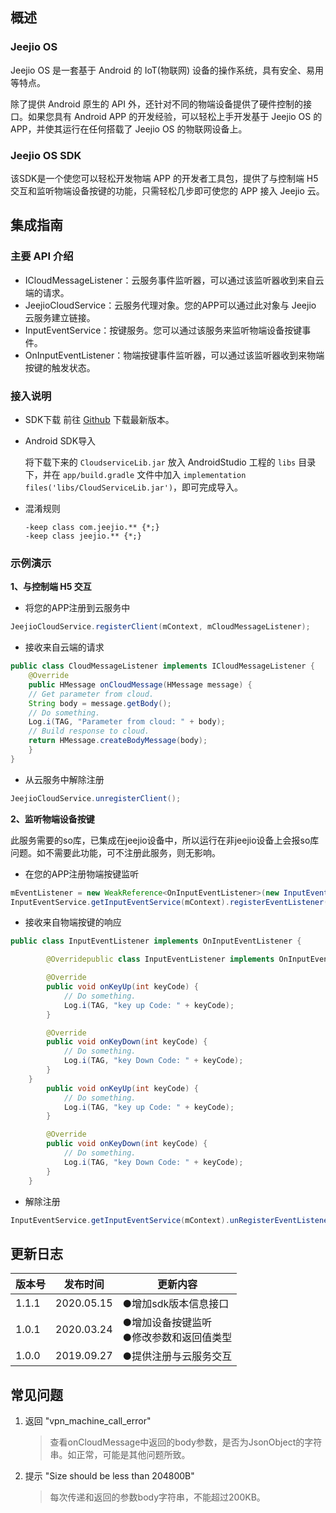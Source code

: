 ## 概述

### Jeejio OS

Jeejio OS 是一套基于 Android 的 IoT(物联网) 设备的操作系统，具有安全、易用等特点。

除了提供 Android 原生的 API 外，还针对不同的物端设备提供了硬件控制的接口。如果您具有 Android APP 的开发经验，可以轻松上手开发基于 Jeejio OS 的 APP，并使其运行在任何搭载了 Jeejio OS 的物联网设备上。

### Jeejio OS SDK

该SDK是一个使您可以轻松开发物端 APP 的开发者工具包，提供了与控制端 H5 交互和监听物端设备按键的功能，只需轻松几步即可使您的 APP 接入 Jeejio 云。



## 集成指南

### 主要 API 介绍

- ICloudMessageListener：云服务事件监听器，可以通过该监听器收到来自云端的请求。
- JeejioCloudService：云服务代理对象。您的APP可以通过此对象与 Jeejio 云服务建立链接。
- InputEventService：按键服务。您可以通过该服务来监听物端设备按键事件。
- OnInputEventListener：物端按键事件监听器，可以通过该监听器收到来物端按键的触发状态。

### 接入说明

- SDK下载
   前往 [Github](https://github.com/jeejio/Jeejio-OS-SDK/tags) 下载最新版本。

- Android SDK导入

  将下载下来的 `CloudserviceLib.jar` 放入 AndroidStudio 工程的 `libs` 目录下，并在 `app/build.gradle` 文件中加入 `implementation files('libs/CloudServiceLib.jar')`，即可完成导入。

- 混淆规则

  ```properties
  -keep class com.jeejio.** {*;}
  -keep class jeejio.** {*;}
  ```

### 示例演示

**1、与控制端 H5 交互**

- 将您的APP注册到云服务中

```java
JeejioCloudService.registerClient(mContext, mCloudMessageListener);
```

- 接收来自云端的请求

```java
public class CloudMessageListener implements ICloudMessageListener {
    @Override
    public HMessage onCloudMessage(HMessage message) {
    // Get parameter from cloud.
    String body = message.getBody();
    // Do something.
    Log.i(TAG, "Parameter from cloud: " + body);
    // Build response to cloud.
    return HMessage.createBodyMessage(body);
    }
}
```

- 从云服务中解除注册

```java
JeejioCloudService.unregisterClient();
```

**2、监听物端设备按键**

​	此服务需要的so库，已集成在jeejio设备中，所以运行在非jeejio设备上会报so库问题。如不需要此功能，可不注册此服务，则无影响。

- 在您的APP注册物端按键监听

```java
mEventListener = new WeakReference<OnInputEventListener>(new InputEventListener());
InputEventService.getInputEventService(mContext).registerEventListener(mEventListener);
```

- 接收来自物端按键的响应

```java
public class InputEventListener implements OnInputEventListener {

        @Overridepublic class InputEventListener implements OnInputEventListener {

        @Override
        public void onKeyUp(int keyCode) {
            // Do something.
            Log.i(TAG, "key up Code: " + keyCode);
        }

        @Override
        public void onKeyDown(int keyCode) {
            // Do something.
            Log.i(TAG, "key Down Code: " + keyCode);
        }
    }
        public void onKeyUp(int keyCode) {
            // Do something.
            Log.i(TAG, "key up Code: " + keyCode);
        }

        @Override
        public void onKeyDown(int keyCode) {
            // Do something.
            Log.i(TAG, "key Down Code: " + keyCode);
        }
    }
```

- 解除注册

```java
InputEventService.getInputEventService(mContext).unRegisterEventListener(mEventListener);
```



## 更新日志

| 版本号 | 发布时间   | 更新内容                                   |
| ------ | ---------- | ------------------------------------------ |
| 1.1.1  | 2020.05.15 | ●增加sdk版本信息接口                       |
| 1.0.1  | 2020.03.24 | ●增加设备按键监听<br>●修改参数和返回值类型 |
| 1.0.0  | 2019.09.27 | ●提供注册与云服务交互                      |



## 常见问题

1. 返回 "vpn_machine_call_error"

   > 查看onCloudMessage中返回的body参数，是否为JsonObject的字符串。如正常，可能是其他问题所致。

2. 提示 "Size should be less than 204800B"

   > 每次传递和返回的参数body字符串，不能超过200KB。
